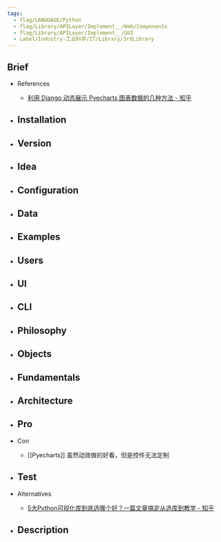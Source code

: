 ```yaml
---
tags:
  - flag/LANGUAGE/Python
  - flag/Library/APILayer/Implement__/Web/Components
  - flag/Library/APILayer/Implement__/GUI
  - Label/Industry-工业科学/IT/Library/3rdLibrary
---
```


## Brief

- References
    - [利用 Django 动态展示 Pyecharts 图表数据的几种方法 - 知乎](https://zhuanlan.zhihu.com/p/287981486)

- Installation
    - 

- Version
    - 

- Idea
    - 

- Configuration
    - 

- Data
    - 

- Examples
    - 

- Users
    - 

- UI
    - 

- CLI
    - 

- Philosophy
    - 

- Objects
    - 

- Fundamentals
    - 

- Architecture
    - 

- Pro
    - 

- Con
    - [[Pyecharts]] 虽然动效做的好看，但是控件无法定制

- Test
    - 

- Alternatives
    - [5大Python可视化库到底选哪个好？一篇文章搞定从选库到教学 - 知乎](https://zhuanlan.zhihu.com/p/148748125)

- Description
    - 
